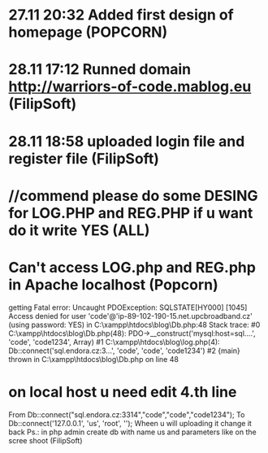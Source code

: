 # 27.11 20:32 Added first design of homepage (POPCORN)
# 28.11 17:12 Runned domain http://warriors-of-code.mablog.eu (FilipSoft)
# 28.11 18:58 uploaded login file and register file (FilipSoft)
# //commend please do some DESING for LOG.PHP and REG.PHP if u want do it write YES (ALL)
# Can't access LOG.php and REG.php in Apache localhost (Popcorn)
getting Fatal error: Uncaught PDOException: SQLSTATE[HY000] [1045] Access denied for user 'code'@'ip-89-102-190-15.net.upcbroadband.cz' (using password: YES) in C:\xampp\htdocs\blog\Db.php:48 Stack trace: #0 C:\xampp\htdocs\blog\Db.php(48): PDO->__construct('mysql:host=sql....', 'code', 'code1234', Array) #1 C:\xampp\htdocs\blog\log.php(4): Db::connect('sql.endora.cz:3...', 'code', 'code', 'code1234') #2 {main} thrown in C:\xampp\htdocs\blog\Db.php on line 48

# on local host u need edit 4.th line
From Db::connect("sql.endora.cz:3314","code","code","code1234");
To Db::connect('127.0.0.1', 'us', 'root', '');
Wheen u will uploading it change it back 
Ps.: in php admin create db with name us and parameters like on the scree shoot (FilipSoft)

